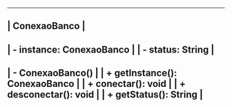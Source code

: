 --------------------------
|      ConexaoBanco      |
--------------------------
| - instance: ConexaoBanco |
| - status: String        |
--------------------------
| - ConexaoBanco()        |
| + getInstance(): ConexaoBanco |
| + conectar(): void      |
| + desconectar(): void   |
| + getStatus(): String   |
--------------------------
